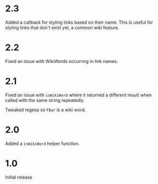 # 2.3

Added a callback for styling links based on their name. This is useful
for styling links that don't exist yet, a common wiki feature.

# 2.2

Fixed an issue with WikiWords occurring in link names.

# 2.1

Fixed an issue with `isWikiWord` where it returned a different result
when called with the same string repeatedly.

Tweaked regexp so `FBar` is a wiki word.

# 2.0

Added a `isWikiWord` helper function.

# 1.0

Initial release
